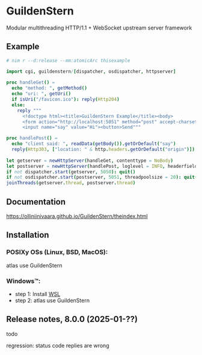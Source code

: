 # GuildenStern

Modular multithreading HTTP/1.1 + WebSocket upstream server framework

## Example

```nim
# nim r --d:release --mm:atomicArc thisexample

import cgi, guildenstern/[dispatcher, osdispatcher, httpserver]
     
proc handleGet() =
  echo "method: ", getMethod()
  echo "uri: ", getUri()
  if isUri("/favicon.ico"): reply(Http204)
  else:
    reply """
      <!doctype html><title>GuildenStern Example</title><body>
      <form action="http://localhost:5051" method="post" accept-charset="utf-8">
      <input name="say" value="Hi"><button>Send"""

proc handlePost() =
  echo "client said: ", readData(getBody()).getOrDefault("say")
  reply(Http303, ["location: " & http.headers.getOrDefault("origin")])
  
let getserver = newHttpServer(handleGet, contenttype = NoBody)
let postserver = newHttpServer(handlePost, loglevel = INFO, headerfields = ["origin"])
if not dispatcher.start(getserver, 5050): quit()
if not osdispatcher.start(postserver, 5051, threadpoolsize = 20): quit()
joinThreads(getserver.thread, postserver.thread)
```

## Documentation

https://olliniinivaara.github.io/GuildenStern/theindex.html


## Installation

### POSIXy OSs (Linux, BSD, MacOS):
atlas use GuildenStern

### Windows™:

- step 1: Install [WSL](https://learn.microsoft.com/en-us/windows/wsl/install)
- step 2: atlas use GuildenStern


## Release notes, 8.0.0 (2025-01-??)

todo

regression: status code replies are wrong